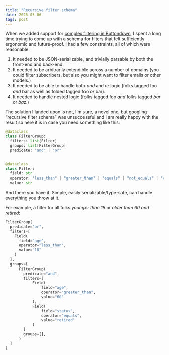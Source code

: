 ```yaml
---
title: "Recursive filter schema"
date: 2025-03-06
tags: post
---
```



When we added support for [complex filtering in Buttondown](https://buttondown.com/changelog/2024-08-28), I spent a long time trying to come up with a schema for filters that felt sufficiently ergonomic and future-proof. I had a few constraints, all of which were reasonable:

1. It needed to be JSON-serializable, and trivially parsable by both the front-end and back-end.
2. It needed to be arbitrarily extendible across a number of domains (you could filter subscribers, but also you might want to filter emails or other models.)
3. It needed to be able to handle both _and_ and _or_ logic (folks tagged foo _and_ bar as well as folded tagged foo _or_ bar).
4. It needed to handle nested logic (folks tagged foo _and_ folks tagged _bar_ or _baz_.)

The solution I landed upon is not, I’m sure, a novel one, but googling “recursive filter schema” was unsuccessful and I am really happy with the result so here it is in case you need something like this:

```python
@dataclass
class FilterGroup:
  filters: list[Filter]
  groups: list[FilterGroup]
  predicate: "and" | "or"
  

@dataclass
class Filter:
  field: str
  operator: "less_than" | "greater_than" | "equals" | "not_equals" | "contains" | "not_contains"
  value: str
```

And there you have it. Simple, easily serializable/type-safe, can handle everything you throw at it.

For example, a filter for all folks _younger than 18_ or _older than 60 and retired_:

```python
FilterGroup(
  predicate="or",
  filters=[
    Field(
      field="age",
      operator="less_than",
      value="18"
    )
  ],
  groups=[
	  FilterGroup(
	    predicate="and",
	    filters=[
		    Field(
			    field="age",
			    operator="greater_than",
			    value="60"
		    ),
		    Field(
			    field="status",
			    operator="equals",
			    value="retired"
		    )
	    ]
	    groups=[],
	  )
  ]
)